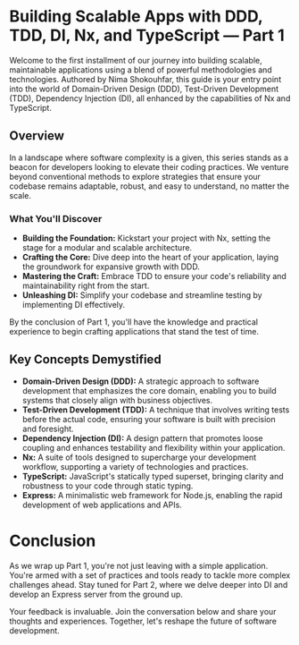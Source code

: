 # Building Scalable Apps with DDD, TDD, DI, Nx, and TypeScript — Part 1

Welcome to the first installment of our journey into building scalable, maintainable applications using a blend of powerful methodologies and technologies. Authored by Nima Shokouhfar, this guide is your entry point into the world of Domain-Driven Design (DDD), Test-Driven Development (TDD), Dependency Injection (DI), all enhanced by the capabilities of Nx and TypeScript.

## Overview

In a landscape where software complexity is a given, this series stands as a beacon for developers looking to elevate their coding practices. We venture beyond conventional methods to explore strategies that ensure your codebase remains adaptable, robust, and easy to understand, no matter the scale.

### What You'll Discover

- **Building the Foundation:** Kickstart your project with Nx, setting the stage for a modular and scalable architecture.
- **Crafting the Core:** Dive deep into the heart of your application, laying the groundwork for expansive growth with DDD.
- **Mastering the Craft:** Embrace TDD to ensure your code's reliability and maintainability right from the start.
- **Unleashing DI:** Simplify your codebase and streamline testing by implementing DI effectively.

By the conclusion of Part 1, you'll have the knowledge and practical experience to begin crafting applications that stand the test of time.

## Key Concepts Demystified

- **Domain-Driven Design (DDD):** A strategic approach to software development that emphasizes the core domain, enabling you to build systems that closely align with business objectives.
- **Test-Driven Development (TDD):** A technique that involves writing tests before the actual code, ensuring your software is built with precision and foresight.
- **Dependency Injection (DI):** A design pattern that promotes loose coupling and enhances testability and flexibility within your application.
- **Nx:** A suite of tools designed to supercharge your development workflow, supporting a variety of technologies and practices.
- **TypeScript:** JavaScript's statically typed superset, bringing clarity and robustness to your code through static typing.
- **Express:** A minimalistic web framework for Node.js, enabling the rapid development of web applications and APIs.

# Conclusion

As we wrap up Part 1, you're not just leaving with a simple application. You're armed with a set of practices and tools ready to tackle more complex challenges ahead. Stay tuned for Part 2, where we delve deeper into DI and develop an Express server from the ground up.

Your feedback is invaluable. Join the conversation below and share your thoughts and experiences. Together, let's reshape the future of software development.
